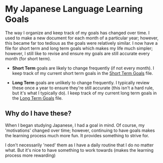 # My Japanese Language Learning Goals

The way I organize and keep track of my goals has changed over time. I used to make a new document for each month of a particular year; however, this became far too tedious as the goals were relatively similar. I now have a file for short term and long term goals which makes my life much simpler; however, I still like to revise and ensure my goals are still accurate every month (for short term).

- **Short Term** goals are likely to change frequently (if not every month). I keep track of my current short term goals in the [Short Term Goals](./short-term.md) file.

- **Long Term** goals are unlikely to change frequently. I typically review these once a year to ensure they're still accurate (this isn't a hard rule, but it's what I typically do). I keep track of my current long term goals in the [Long Term Goals](./long-term.md) file.

## Why do I have these?

When I began studying Japanese, I had a goal in mind. Of course, my 'motivations' changed over time; however, continuing to have goals makes the learning process much more fun. It provides something to strive for.

I don't necessarily 'need' them as I have a daily routine that I do no matter what. But it's nice to have something to work towards (makes the learning process more rewarding)
